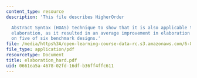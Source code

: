 ```yaml
---
content_type: resource
description: 'This file describes HigherOrder

  Abstract Syntax (HOAS) technique to show that it is also applicable to hardware
  elaboration, as it resulted in an average improvement in elaboration time of 45%
  on five of six benchmark designs.'
file: /media/https%3A/open-learning-course-data-rc.s3.amazonaws.com/6-883-program-analysis-fall-2005/0661ea5a467802fd16dfb36ff4ffc611_elaboration_hard.pdf
file_type: application/pdf
resourcetype: Document
title: elaboration_hard.pdf
uid: 0661ea5a-4678-02fd-16df-b36ff4ffc611
---
```

